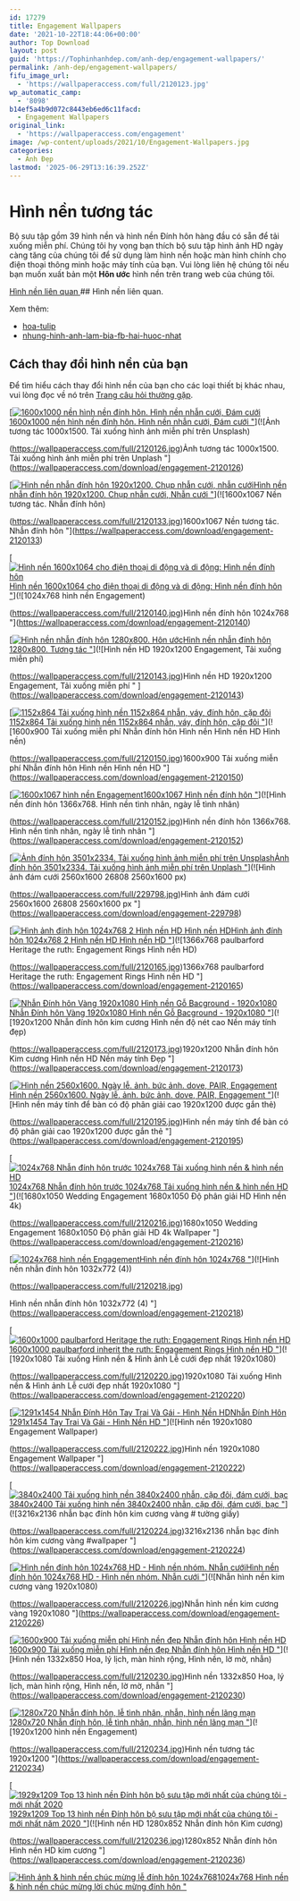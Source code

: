 ```yaml
---
id: 17279
title: Engagement Wallpapers
date: '2021-10-22T18:44:06+00:00'
author: Top Download
layout: post
guid: 'https://Tophinhanhdep.com/anh-dep/engagement-wallpapers/'
permalink: /anh-dep/engagement-wallpapers/
fifu_image_url:
  - 'https://wallpaperaccess.com/full/2120123.jpg'
wp_automatic_camp:
  - '8098'
b14ef5a4b9d072c8443eb6ed6c11facd:
  - Engagement Wallpapers
original_link:
  - 'https://wallpaperaccess.com/engagement'
image: /wp-content/uploads/2021/10/Engagement-Wallpapers.jpg
categories:
  - Ảnh Đẹp
lastmod: '2025-06-29T13:16:39.252Z'
---
```

# Hình nền tương tác

Bộ sưu tập gồm 39 hình nền và hình nền Đính hôn hàng đầu có sẵn để tải xuống miễn phí. Chúng tôi hy vọng bạn thích bộ sưu tập hình ảnh HD ngày càng tăng của chúng tôi để sử dụng làm hình nền hoặc màn hình chính cho điện thoại thông minh hoặc máy tính của bạn. Vui lòng liên hệ chúng tôi nếu bạn muốn xuất bản một **Hôn ước** hình nền trên trang web của chúng tôi.

[Hình nền liên quan ](#related) ## Hình nền liên quan.

   
 Xem thêm:

   
- [hoa-tulip](https://tophinhanhdep.com/hinh-hoa-dep/hoa-tulip/)
- [nhung-hinh-anh-lam-bia-fb-hai-huoc-nhat](https://tophinhanhdep.com/anh-bia/nhung-hinh-anh-lam-bia-fb-hai-huoc-nhat/)

## Cách thay đổi hình nền của bạn

Để tìm hiểu cách thay đổi hình nền của bạn cho các loại thiết bị khác nhau, vui lòng đọc về nó trên [Trang câu hỏi thường gặp](https://tophinhanhdep.com/faq/).

  
[[![1600x1000 nền hình nền đính hôn.  Hình nền nhẫn cưới, Đám cưới](https://wallpaperaccess.com/full/2120123.jpg)1600x1000 nền hình nền đính hôn. Hình nền nhẫn cưới, Đám cưới "](https://wallpaperaccess.com/download/engagement-2120123)](![Ảnh tương tác 1000x1500.  Tải xuống hình ảnh miễn phí trên Unsplash)

(https://wallpaperaccess.com/full/2120126.jpg)Ảnh tương tác 1000x1500. Tải xuống hình ảnh miễn phí trên Unplash "](https://wallpaperaccess.com/download/engagement-2120126)

[[![Hình nền nhẫn đính hôn 1920x1200.  Chụp nhẫn cưới, nhẫn cưới](https://wallpaperaccess.com/full/2120130.jpg)Hình nền nhẫn đính hôn 1920x1200. Chụp nhẫn cưới, Nhẫn cưới "](https://wallpaperaccess.com/download/engagement-2120130)](![1600x1067 Nền tương tác.  Nhẫn đính hôn)

(https://wallpaperaccess.com/full/2120133.jpg)1600x1067 Nền tương tác. Nhẫn đính hôn "](https://wallpaperaccess.com/download/engagement-2120133)

[[![Hình nền 1600x1064 cho điện thoại di động và di động: Hình nền đính hôn](https://wallpaperaccess.com/full/2120136.jpg)Hình nền 1600x1064 cho điện thoại di động và di động: Hình nền đính hôn "](https://wallpaperaccess.com/download/engagement-2120136)](![1024x768 hình nền Engagement)

(https://wallpaperaccess.com/full/2120140.jpg)Hình nền đính hôn 1024x768 "](https://wallpaperaccess.com/download/engagement-2120140)

[[![Hình nền nhẫn đính hôn 1280x800.  Hôn ước](https://wallpaperaccess.com/full/2120141.jpg)Hình nền nhẫn đính hôn 1280x800. Tương tác "](https://wallpaperaccess.com/download/engagement-2120141)](![Hình nền HD 1920x1200 Engagement, Tải xuống miễn phí)

(https://wallpaperaccess.com/full/2120143.jpg)Hình nền HD 1920x1200 Engagement, Tải xuống miễn phí " ](https://wallpaperaccess.com/download/engagement-2120143)

[[![1152x864 Tải xuống hình nền 1152x864 nhẫn, váy, đính hôn, cặp đôi](https://wallpaperaccess.com/full/2120147.jpg)1152x864 Tải xuống hình nền 1152x864 nhẫn, váy, đính hôn, cặp đôi "](https://wallpaperaccess.com/download/engagement-2120147)](![1600x900 Tải xuống miễn phí Nhẫn đính hôn Hình nền Hình nền HD Hình nền)

(https://wallpaperaccess.com/full/2120150.jpg)1600x900 Tải xuống miễn phí Nhẫn đính hôn Hình nền Hình nền HD "](https://wallpaperaccess.com/download/engagement-2120150)

[[![1600x1067 hình nền Engagement](https://wallpaperaccess.com/full/2120151.jpg)1600x1067 Hình nền đính hôn "](https://wallpaperaccess.com/download/engagement-2120151)](![Hình nền đính hôn 1366x768.  Hình nền tình nhân, ngày lễ tình nhân)

(https://wallpaperaccess.com/full/2120152.jpg)Hình nền đính hôn 1366x768. Hình nền tình nhân, ngày lễ tình nhân "](https://wallpaperaccess.com/download/engagement-2120152)

[[![Ảnh đính hôn 3501x2334.  Tải xuống hình ảnh miễn phí trên Unsplash](https://wallpaperaccess.com/full/2120155.jpg)Ảnh đính hôn 3501x2334. Tải xuống hình ảnh miễn phí trên Unplash "](https://wallpaperaccess.com/download/engagement-2120155)](![Hình ảnh đám cưới 2560x1600 26808 2560x1600 px)

(https://wallpaperaccess.com/full/229798.jpg)Hình ảnh đám cưới 2560x1600 26808 2560x1600 px "](https://wallpaperaccess.com/download/engagement-229798)

[[![Hình ảnh đính hôn 1024x768 2 Hình nền HD Hình nền HD](https://wallpaperaccess.com/full/2120156.jpg)Hình ảnh đính hôn 1024x768 2 Hình nền HD Hình nền HD "](https://wallpaperaccess.com/download/engagement-2120156)](![1366x768 paulbarford Heritage the ruth: Engagement Rings Hình nền HD)

(https://wallpaperaccess.com/full/2120165.jpg)1366x768 paulbarford Heritage the ruth: Engagement Rings Hình nền HD "](https://wallpaperaccess.com/download/engagement-2120165)

[[![Nhẫn Đính hôn Vàng 1920x1080 Hình nền Gỗ Bacground - 1920x1080](https://wallpaperaccess.com/full/2120167.jpg)Nhẫn Đính hôn Vàng 1920x1080 Hình nền Gỗ Bacground - 1920x1080 "](https://wallpaperaccess.com/download/engagement-2120167)](![1920x1200 Nhẫn đính hôn kim cương Hình nền độ nét cao Nền máy tính đẹp)

(https://wallpaperaccess.com/full/2120173.jpg)1920x1200 Nhẫn đính hôn Kim cương Hình nền HD Nền máy tính Đẹp "](https://wallpaperaccess.com/download/engagement-2120173)

[[![Hình nền 2560x1600.  Ngày lễ.  ảnh.  bức ảnh.  dove, PAIR, Engagement](https://wallpaperaccess.com/full/2120180.jpg)Hình nền 2560x1600. Ngày lễ. ảnh. bức ảnh. dove, PAIR, Engagement "](https://wallpaperaccess.com/download/engagement-2120180)](![Hình nền máy tính để bàn có độ phân giải cao 1920x1200 được gắn thẻ)

(https://wallpaperaccess.com/full/2120195.jpg)Hình nền máy tính để bàn có độ phân giải cao 1920x1200 được gắn thẻ "](https://wallpaperaccess.com/download/engagement-2120195)

[[![1024x768 Nhẫn đính hôn trước 1024x768 Tải xuống hình nền & hình nền HD](https://wallpaperaccess.com/full/2120214.jpg)1024x768 Nhẫn đính hôn trước 1024x768 Tải xuống hình nền &amp; hình nền HD "](https://wallpaperaccess.com/download/engagement-2120214)](![1680x1050 Wedding Engagement 1680x1050 Độ phân giải HD Hình nền 4k)

(https://wallpaperaccess.com/full/2120216.jpg)1680x1050 Wedding Engagement 1680x1050 Độ phân giải HD 4k Wallpaper "](https://wallpaperaccess.com/download/engagement-2120216)

[[![1024x768 hình nền Engagement](https://wallpaperaccess.com/full/2120217.jpg)Hình nền đính hôn 1024x768 "](https://wallpaperaccess.com/download/engagement-2120217)](![Hình nền nhẫn đính hôn 1032x772 (4))

(https://wallpaperaccess.com/full/2120218.jpg)

Hình nền nhẫn đính hôn 1032x772 (4) "](https://wallpaperaccess.com/download/engagement-2120218)

[[![1600x1000 paulbarford Heritage the ruth: Engagement Rings Hình nền HD](https://wallpaperaccess.com/full/2120219.jpg)1600x1000 paulbarford inherit the ruth: Engagement Rings Hình nền HD "](https://wallpaperaccess.com/download/engagement-2120219)](![1920x1080 Tải xuống Hình nền & Hình ảnh Lễ cưới đẹp nhất 1920x1080)

(https://wallpaperaccess.com/full/2120220.jpg)1920x1080 Tải xuống Hình nền &amp; Hình ảnh Lễ cưới đẹp nhất 1920x1080 "](https://wallpaperaccess.com/download/engagement-2120220)

[[![1291x1454 Nhẫn Đính Hôn Tay Trai Và Gái - Hình Nền HD](https://wallpaperaccess.com/full/2120221.jpg)Nhẫn Đính Hôn 1291x1454 Tay Trai Và Gái - Hình Nền HD "](https://wallpaperaccess.com/download/engagement-2120221)](![Hình nền 1920x1080 Engagement Wallpaper)

(https://wallpaperaccess.com/full/2120222.jpg)Hình nền 1920x1080 Engagement Wallpaper "](https://wallpaperaccess.com/download/engagement-2120222)

[[![3840x2400 Tải xuống hình nền 3840x2400 nhẫn, cặp đôi, đám cưới, bạc](https://wallpaperaccess.com/full/1276498.jpg)3840x2400 Tải xuống hình nền 3840x2400 nhẫn, cặp đôi, đám cưới, bạc "](https://wallpaperaccess.com/download/engagement-1276498)](![3216x2136 nhẫn bạc đính hôn kim cương vàng # tường giấy)

(https://wallpaperaccess.com/full/2120224.jpg)3216x2136 nhẫn bạc đính hôn kim cương vàng #wallpaper "](https://wallpaperaccess.com/download/engagement-2120224)

[[![Hình nền đính hôn 1024x768 HD - Hình nền nhóm.  Nhẫn cưới](https://wallpaperaccess.com/full/2120225.jpg)Hình nền đính hôn 1024x768 HD - Hình nền nhóm. Nhẫn cưới "](https://wallpaperaccess.com/download/engagement-2120225)](![Nhẫn hình nền kim cương vàng 1920x1080)

(https://wallpaperaccess.com/full/2120226.jpg)Nhẫn hình nền kim cương vàng 1920x1080 "](https://wallpaperaccess.com/download/engagement-2120226)

[[![1600x900 Tải xuống miễn phí Hình nền đẹp Nhẫn đính hôn Hình nền HD](https://wallpaperaccess.com/full/2120229.jpg)1600x900 Tải xuống miễn phí Hình nền đẹp Nhẫn đính hôn Hình nền HD "](https://wallpaperaccess.com/download/engagement-2120229)](![Hình nền 1332x850 Hoa, lý lịch, màn hình rộng, Hình nền, lờ mờ, nhẫn)

(https://wallpaperaccess.com/full/2120230.jpg)Hình nền 1332x850 Hoa, lý lịch, màn hình rộng, Hình nền, lờ mờ, nhẫn "](https://wallpaperaccess.com/download/engagement-2120230)

[[![1280x720 Nhẫn đính hôn, lễ tình nhân, nhẫn, hình nền lãng mạn](https://wallpaperaccess.com/full/2120231.jpg)1280x720 Nhẫn đính hôn, lễ tình nhân, nhẫn, hình nền lãng mạn "](https://wallpaperaccess.com/download/engagement-2120231)](![1920x1200 hình nền Engagement)

(https://wallpaperaccess.com/full/2120234.jpg)Hình nền tương tác 1920x1200 "](https://wallpaperaccess.com/download/engagement-2120234)

[[![1929x1209 Top 13 hình nền Đính hôn bộ sưu tập mới nhất của chúng tôi - mới nhất 2020](https://wallpaperaccess.com/full/2120235.jpg)1929x1209 Top 13 hình nền Đính hôn bộ sưu tập mới nhất của chúng tôi - mới nhất năm 2020 "](https://wallpaperaccess.com/download/engagement-2120235)](![Hình nền HD 1280x852 Nhẫn đính hôn Kim cương)

(https://wallpaperaccess.com/full/2120236.jpg)1280x852 Nhẫn đính hôn Hình nền HD kim cương "](https://wallpaperaccess.com/download/engagement-2120236)

[![Hình ảnh & hình nền chúc mừng lễ đính hôn 1024x768](https://wallpaperaccess.com/full/2120237.jpg)1024x768 Hình nền &amp; hình nền chúc mừng lời chúc mừng đính hôn "](https://wallpaperaccess.com/download/engagement-2120237)
